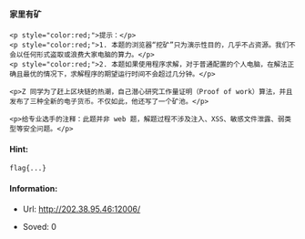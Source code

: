 #### 家里有矿  

```  
<p style="color:red;">提示：</p>
<p style="color:red;">1. 本题的浏览器“挖矿”只为演示性目的，几乎不占资源。我们不会以任何形式盗取或浪费大家电脑的算力。</p>
<p style="color:red;">2. 本题如果使用程序求解，对于普通配置的个人电脑，在解法正确且最优的情况下，求解程序的期望运行时间不会超过几分钟。</p>

<p>Z 同学为了赶上区块链的热潮，自己潜心研究工作量证明（Proof of work）算法，并且发布了三种全新的电子货币。不仅如此，他还写了一个矿池。</p>

<p>给专业选手的注释：此题并非 web 题，解题过程不涉及注入、XSS、敏感文件泄露、弱类型等安全问题。</p>  
```  
#### Hint:  

``` 
flag{...}  
``` 
#### Information:  

* Url: http://202.38.95.46:12006/  

* Soved: 0  

